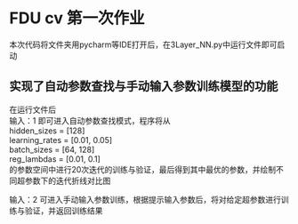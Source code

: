 # FDU cv 第一次作业
本次代码将文件夹用pycharm等IDE打开后，在3Layer_NN.py中运行文件即可启动 
## 实现了自动参数查找与手动输入参数训练模型的功能  
在运行文件后    
输入：1 即可进入自动参数查找模式，程序将从      
    hidden_sizes = [128]   
    learning_rates = [0.01, 0.05]   
    batch_sizes = [64, 128]   
    reg_lambdas = [0.01, 0.1]  
    的参数空间中进行20次迭代的训练与验证，最后得到其中最优的参数，并绘制不同超参数下的迭代折线对比图   
      
输入：2 可进入手动输入参数训练，根据提示输入参数后，将对给定超参数进行训练与验证，并返回训练结果 
